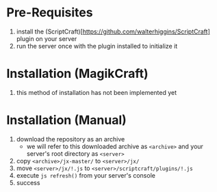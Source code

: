 # Pre-Requisites
1. install the (ScriptCraft)[https://github.com/walterhiggins/ScriptCraft] plugin on your server
2. run the server once with the plugin installed to initialize it

# Installation (MagikCraft)
1. this method of installation has not been implemented yet

# Installation (Manual)
1. download the repository as an archive
   - we will refer to this downloaded archive as `<archive>` and your server's root directory as `<server>`
2. copy `<archive>/jx-master/` to `<server>/jx/`
3. move `<server>/jx/!.js` to `<server>/scriptcraft/plugins/!.js`
4. execute `js refresh()` from your server's console
5. success